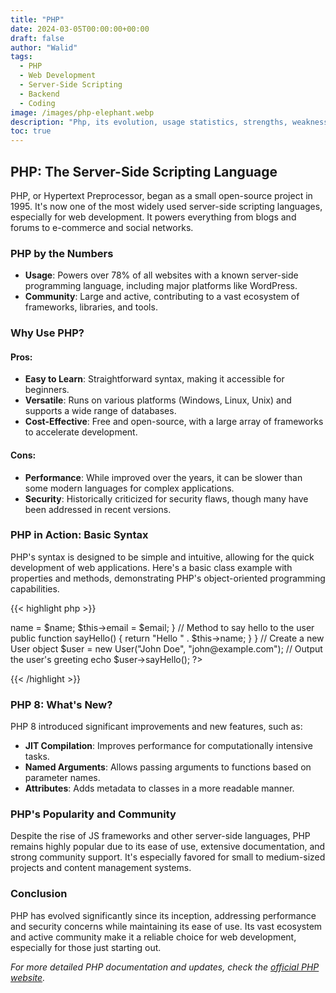 ```yaml
---
title: "PHP"
date: 2024-03-05T00:00:00+00:00
draft: false
author: "Walid"
tags:
  - PHP
  - Web Development
  - Server-Side Scripting
  - Backend
  - Coding
image: /images/php-elephant.webp
description: "Php, its evolution, usage statistics, strengths, weaknesses, and basic syntax examples."
toc: true
---
```


## PHP: The Server-Side Scripting Language

PHP, or Hypertext Preprocessor, began as a small open-source project in 1995. It's now one of the most widely used server-side scripting languages, especially for web development. It powers everything from blogs and forums to e-commerce and social networks.

### PHP by the Numbers

- **Usage**: Powers over 78% of all websites with a known server-side programming language, including major platforms like WordPress.
- **Community**: Large and active, contributing to a vast ecosystem of frameworks, libraries, and tools.

### Why Use PHP?

#### Pros:

- **Easy to Learn**: Straightforward syntax, making it accessible for beginners.
- **Versatile**: Runs on various platforms (Windows, Linux, Unix) and supports a wide range of databases.
- **Cost-Effective**: Free and open-source, with a large array of frameworks to accelerate development.

#### Cons:

- **Performance**: While improved over the years, it can be slower than some modern languages for complex applications.
- **Security**: Historically criticized for security flaws, though many have been addressed in recent versions.

### PHP in Action: Basic Syntax

PHP's syntax is designed to be simple and intuitive, allowing for the quick development of web applications. Here's a basic class example with properties and methods, demonstrating PHP's object-oriented programming capabilities.

{{< highlight php >}}
<?php
// Define a simple class named User
class User {
    // Properties
    public $name;
    public $email;

    // Constructor
    public function __construct($name, $email) {
        $this->name = $name;
        $this->email = $email;
    }

    // Method to say hello to the user
    public function sayHello() {
        return "Hello " . $this->name;
    }
}

// Create a new User object
$user = new User("John Doe", "john@example.com");

// Output the user's greeting
echo $user->sayHello();
?>
{{< /highlight >}}

### PHP 8: What's New?

PHP 8 introduced significant improvements and new features, such as:

- **JIT Compilation**: Improves performance for computationally intensive tasks.
- **Named Arguments**: Allows passing arguments to functions based on parameter names.
- **Attributes**: Adds metadata to classes in a more readable manner.

### PHP's Popularity and Community

Despite the rise of JS frameworks and other server-side languages, PHP remains highly popular due to its ease of use, extensive documentation, and strong community support. It's especially favored for small to medium-sized projects and content management systems.

### Conclusion

PHP has evolved significantly since its inception, addressing performance and security concerns while maintaining its ease of use. Its vast ecosystem and active community make it a reliable choice for web development, especially for those just starting out.

*For more detailed PHP documentation and updates, check the [official PHP website](https://www.php.net/).*